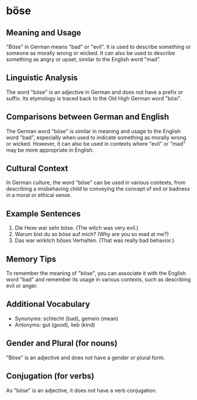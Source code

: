 # böse
## Meaning and Usage
"Böse" in German means "bad" or "evil". It is used to describe something or someone as morally wrong or wicked. It can also be used to describe something as angry or upset, similar to the English word "mad". 
## Linguistic Analysis
The word "böse" is an adjective in German and does not have a prefix or suffix. Its etymology is traced back to the Old High German word "bōsi".
## Comparisons between German and English
The German word "böse" is similar in meaning and usage to the English word "bad", especially when used to indicate something as morally wrong or wicked. However, it can also be used in contexts where "evil" or "mad" may be more appropriate in English.
## Cultural Context
In German culture, the word "böse" can be used in various contexts, from describing a misbehaving child to conveying the concept of evil or badness in a moral or ethical sense.
## Example Sentences
1. Die Hexe war sehr böse. (The witch was very evil.)
2. Warum bist du so böse auf mich? (Why are you so mad at me?)
3. Das war wirklich böses Verhalten. (That was really bad behavior.)
## Memory Tips
To remember the meaning of "böse", you can associate it with the English word "bad" and remember its usage in various contexts, such as describing evil or anger.
## Additional Vocabulary
- Synonyms: schlecht (bad), gemein (mean) 
- Antonyms: gut (good), lieb (kind)
## Gender and Plural (for nouns)
"Böse" is an adjective and does not have a gender or plural form.
## Conjugation (for verbs)
As "böse" is an adjective, it does not have a verb conjugation.